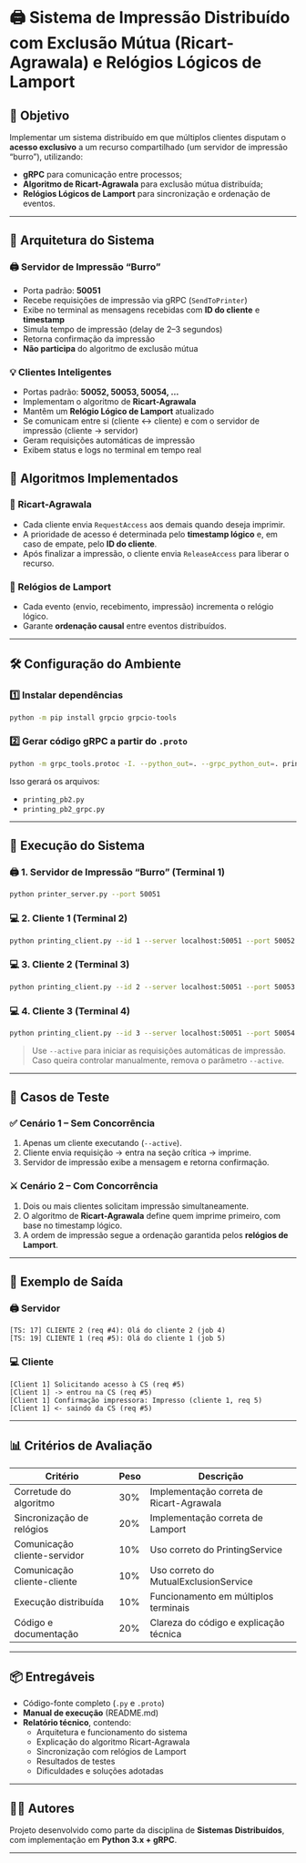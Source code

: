 # 🖨️ Sistema de Impressão Distribuído com Exclusão Mútua (Ricart-Agrawala) e Relógios Lógicos de Lamport

## 🎯 Objetivo
Implementar um sistema distribuído em que múltiplos clientes disputam o **acesso exclusivo** a um recurso compartilhado (um servidor de impressão “burro”), utilizando:
- **gRPC** para comunicação entre processos;
- **Algoritmo de Ricart-Agrawala** para exclusão mútua distribuída;
- **Relógios Lógicos de Lamport** para sincronização e ordenação de eventos.

---

## 🧩 Arquitetura do Sistema

### 🖨️ Servidor de Impressão “Burro”
- Porta padrão: **50051**  
- Recebe requisições de impressão via gRPC (`SendToPrinter`)  
- Exibe no terminal as mensagens recebidas com **ID do cliente** e **timestamp**  
- Simula tempo de impressão (delay de 2–3 segundos)  
- Retorna confirmação da impressão  
- **Não participa** do algoritmo de exclusão mútua  

### 💡 Clientes Inteligentes
- Portas padrão: **50052, 50053, 50054, …**  
- Implementam o algoritmo de **Ricart-Agrawala**  
- Mantêm um **Relógio Lógico de Lamport** atualizado  
- Se comunicam entre si (cliente ↔ cliente) e com o servidor de impressão (cliente → servidor)  
- Geram requisições automáticas de impressão  
- Exibem status e logs no terminal em tempo real  


## 🧠 Algoritmos Implementados

### 🔸 Ricart-Agrawala
- Cada cliente envia `RequestAccess` aos demais quando deseja imprimir.
- A prioridade de acesso é determinada pelo **timestamp lógico** e, em caso de empate, pelo **ID do cliente**.
- Após finalizar a impressão, o cliente envia `ReleaseAccess` para liberar o recurso.

### 🔸 Relógios de Lamport
- Cada evento (envio, recebimento, impressão) incrementa o relógio lógico.
- Garante **ordenação causal** entre eventos distribuídos.

---

## 🛠️ Configuração do Ambiente

### 1️⃣ Instalar dependências
```bash
python -m pip install grpcio grpcio-tools
```

### 2️⃣ Gerar código gRPC a partir do `.proto`
```bash
python -m grpc_tools.protoc -I. --python_out=. --grpc_python_out=. printing.proto
```

Isso gerará os arquivos:
- `printing_pb2.py`
- `printing_pb2_grpc.py`

---

## 🚀 Execução do Sistema

### 🖨️ 1. Servidor de Impressão “Burro” (Terminal 1)
```bash
python printer_server.py --port 50051
```

### 💻 2. Cliente 1 (Terminal 2)
```bash
python printing_client.py --id 1 --server localhost:50051 --port 50052 --clients localhost:50053,localhost:50054 --active
```

### 💻 3. Cliente 2 (Terminal 3)
```bash
python printing_client.py --id 2 --server localhost:50051 --port 50053 --clients localhost:50052,localhost:50054 --active
```

### 💻 4. Cliente 3 (Terminal 4)
```bash
python printing_client.py --id 3 --server localhost:50051 --port 50054 --clients localhost:50052,localhost:50053 --active
```

> Use `--active` para iniciar as requisições automáticas de impressão.  
> Caso queira controlar manualmente, remova o parâmetro `--active`.

---

## 🧪 Casos de Teste

### ✅ Cenário 1 – Sem Concorrência
1. Apenas um cliente executando (`--active`).
2. Cliente envia requisição → entra na seção crítica → imprime.
3. Servidor de impressão exibe a mensagem e retorna confirmação.

### ⚔️ Cenário 2 – Com Concorrência
1. Dois ou mais clientes solicitam impressão simultaneamente.
2. O algoritmo de **Ricart-Agrawala** define quem imprime primeiro, com base no timestamp lógico.
3. A ordem de impressão segue a ordenação garantida pelos **relógios de Lamport**.

---

## 🧾 Exemplo de Saída

### 🖨️ Servidor
```
[TS: 17] CLIENTE 2 (req #4): Olá do cliente 2 (job 4)
[TS: 19] CLIENTE 1 (req #5): Olá do cliente 1 (job 5)
```

### 💻 Cliente
```
[Client 1] Solicitando acesso à CS (req #5)
[Client 1] -> entrou na CS (req #5)
[Client 1] Confirmação impressora: Impresso (cliente 1, req 5)
[Client 1] <- saindo da CS (req #5)
```

---

## 📊 Critérios de Avaliação

| Critério | Peso | Descrição |
|-----------|-------|-----------|
| Corretude do algoritmo | 30% | Implementação correta de Ricart-Agrawala |
| Sincronização de relógios | 20% | Implementação correta de Lamport |
| Comunicação cliente-servidor | 10% | Uso correto do PrintingService |
| Comunicação cliente-cliente | 10% | Uso correto do MutualExclusionService |
| Execução distribuída | 10% | Funcionamento em múltiplos terminais |
| Código e documentação | 20% | Clareza do código e explicação técnica |

---

## 📦 Entregáveis

- Código-fonte completo (`.py` e `.proto`)
- **Manual de execução** (README.md)
- **Relatório técnico**, contendo:
  - Arquitetura e funcionamento do sistema
  - Explicação do algoritmo Ricart-Agrawala
  - Sincronização com relógios de Lamport
  - Resultados de testes
  - Dificuldades e soluções adotadas

---

## 🧑‍💻 Autores
Projeto desenvolvido como parte da disciplina de **Sistemas Distribuídos**, com implementação em **Python 3.x + gRPC**.

---
